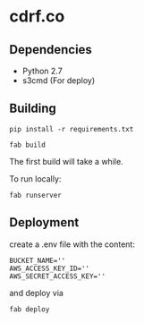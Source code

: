 # cdrf.co

## Dependencies
* Python 2.7
* s3cmd (For deploy)

## Building

`pip install -r requirements.txt`

`fab build`

The first build will take a while.

To run locally:

`fab runserver`

## Deployment

create a .env file with the content:

```
BUCKET_NAME=''
AWS_ACCESS_KEY_ID=''
AWS_SECRET_ACCESS_KEY=''
```

and deploy via

`fab deploy`
